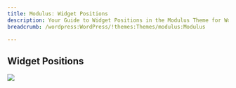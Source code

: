 ```yaml
---
title: Modulus: Widget Positions
description: Your Guide to Widget Positions in the Modulus Theme for WordPress
breadcrumb: /wordpress:WordPress/!themes:Themes/modulus:Modulus

---
```


Widget Positions
-----

![][positions]

[positions]: assets/positions.jpg